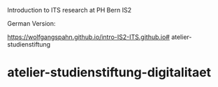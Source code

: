 Introduction to ITS research at PH Bern IS2


German Version:

https://wolfgangspahn.github.io/intro-IS2-ITS.github.io# atelier-studienstiftung
# atelier-studienstiftung-digitalitaet
